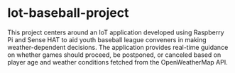 # Iot-baseball-project
This project centers around an IoT application developed using Raspberry Pi and Sense HAT to aid youth baseball league conveners in making weather-dependent decisions. The application provides real-time guidance on whether games should proceed, be postponed, or canceled based on player age and weather conditions fetched from the OpenWeatherMap API.
